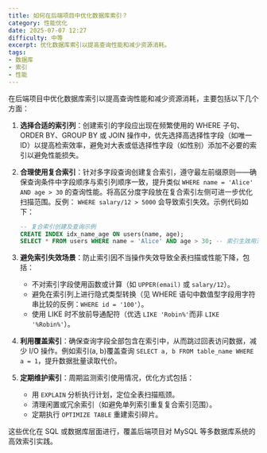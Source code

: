 ```yaml
---
title: 如何在后端项目中优化数据库索引？
category: 性能优化
date: 2025-07-07 12:27
difficulty: 中等
excerpt: 优化数据库索引以提高查询性能和减少资源消耗。
tags:
- 数据库
- 索引
- 性能
---
```

在后端项目中优化数据库索引以提高查询性能和减少资源消耗，主要包括以下几个方面：  

1. **选择合适的索引列**：创建索引的字段应出现在频繁使用的 WHERE 子句、ORDER BY、GROUP BY 或 JOIN 操作中，优先选择高选择性字段（如唯一ID）以提高检索效率，避免对大表或低选择性字段（如性别）添加不必要的索引以避免性能损失。  

2. **合理使用复合索引**：针对多字段查询创建复合索引，遵守最左前缀原则——确保查询条件中字段顺序与索引列顺序一致，提升类似 `WHERE name = 'Alice' AND age > 30` 的查询性能。将高区分度字段放在复合索引左侧可进一步优化扫描范围。反例： `WHERE salary/12 > 5000` 会导致索引失效。示例代码如下：  
   ```sql
   -- 复合索引创建及查询示例
   CREATE INDEX idx_name_age ON users(name, age);
   SELECT * FROM users WHERE name = 'Alice' AND age > 30; -- 索引生效用法
   ```  

3. **避免索引失效场景**：防止索引因不当操作失效导致全表扫描或性能下降，包括：
   - 不对索引字段使用函数或计算（如 `UPPER(email)` 或 `salary/12`）。
   - 避免在索引列上进行隐式类型转换（见 WHERE 语句中数值型字段用字符串比较的反例：`WHERE id = '100'`）。
   - 使用 LIKE 时不放前导通配符（优选 `LIKE 'Robin%'`而非 `LIKE '%Robin%'`）。  

4. **利用覆盖索引**：确保查询字段全部包含在索引中，从而跳过回表访问数据，减少 I/O 操作。例如索引(a, b)覆盖查询 `SELECT a, b FROM table_name WHERE a = 1`，提升数据批量读取代价。  

5. **定期维护索引**：周期监测索引使用情况，优化方式包括：
   - 用 `EXPLAIN` 分析执行计划，定位全表扫描瓶颈。
   - 清理闲置或冗余索引（如避免单列索引重复复合索引范围）。
   - 定期执行 `OPTIMIZE TABLE` 重建索引碎片。  

这些优化在 SQL 或数据库层面进行，覆盖后端项目对 MySQL 等多数据库系统的高效索引实践。
